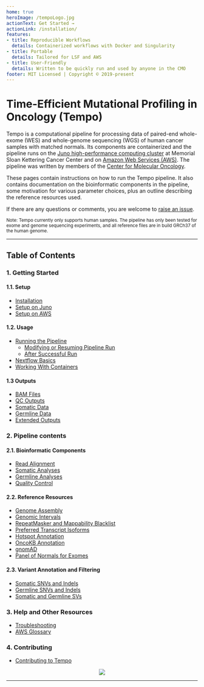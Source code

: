 ```yaml
---
home: true
heroImage: /tempoLogo.jpg
actionText: Get Started →
actionLink: /installation/
features:
- title: Reproducible Workflows
  details: Containerized workflows with Docker and Singularity
- title: Portable 
  details: Tailored for LSF and AWS 
- title: User-Friendly 
  details: Written to be quickly run and used by anyone in the CMO
footer: MIT Licensed | Copyright © 2019-present
---
```


# Time-Efficient Mutational Profiling in Oncology (Tempo)

Tempo is a computational pipeline for processing data of paired-end whole-exome (WES) and whole-genome sequencing (WGS) of human cancer samples with matched normals. Its components are containerized and the pipeline runs on the [Juno high-performance computing cluster](http://hpc.mskcc.org/) at Memorial Sloan Kettering Cancer Center and on [Amazon Web Services (AWS)](https://aws.amazon.com). The pipeline was written by members of the [Center for Molecular Oncology](https://www.mskcc.org/research-programs/molecular-oncology).

These pages contain instructions on how to run the Tempo pipeline. It also contains documentation on the bioinformatic components in the pipeline, some motivation for various parameter choices, plus an outline describing the reference resources used. 

If there are any questions or comments, you are welcome to [raise an issue](https://github.com/mskcc/tempo/issues/new?title=[User%20question]).

<small>Note: Tempo currently only supports human samples. The pipeline has only been tested for exome and genome sequencing experiments, and all reference files are in build GRCh37 of the human genome.</small>

---

## Table of Contents

### 1. Getting Started

#### 1.1. Setup
* [Installation](installation.md)
* [Setup on Juno](juno-setup.md)
* [Setup on AWS](aws-setup.md)

#### 1.2. Usage
* [Running the Pipeline](running-the-pipeline.md)
    * [Modifying or Resuming Pipeline Run](running-the-pipeline.md#modifying-or-resuming-pipeline-run)
    * [After Successful Run](running-the-pipeline.md#after-successful-run)
* [Nextflow Basics](nextflow-basics.md)
* [Working With Containers](working-with-containers.md)

#### 1.3 Outputs
* [BAM Files](outputs.md#bam-files)
* [QC Outputs](outputs.md#qc-outputs)
* [Somatic Data](outputs.md#somatic-data)
* [Germline Data](outputs.md#germline-data)
* [Extended Outputs](outputs.md#extended-outputs)

### 2. Pipeline contents

#### 2.1. Bioinformatic Components
* [Read Alignment](bioinformatic-components.md#read-alignment)
* [Somatic Analyses](bioinformatic-components.md#somatic-analyses)
* [Germline Analyses](bioinformatic-components.md#germline-analyses)
* [Quality Control](bioinformatic-components.md#quality-control)

#### 2.2. Reference Resources
* [Genome Assembly](reference-resources.md#genome-assembly)
* [Genomic Intervals](reference-resources.md#genomic-intervals)
* [RepeatMasker and Mappability Blacklist](reference-resources.md#repeatmasker-and-mappability-blacklist)
* [Preferred Transcript Isoforms](reference-resources.md#preferred-transcript-isoforms)
* [Hotspot Annotation](reference-resources.md#hotspot-annotation.md)
* [OncoKB Annotation](reference-resources.md#oncokb.md)
* [gnomAD](gnomad.md)
* [Panel of Normals for Exomes](wes-panel-of-normals.md)

#### 2.3. Variant Annotation and Filtering
* [Somatic SNVs and Indels](variant-annotation-and-filtering.md#somatic-snvs-and-indels)
* [Germline SNVs and Indels](variant-annotation-and-filtering.md#germline-snvs-and-indels)
* [Somatic and Germline SVs](variant-annotation-and-filtering.md#somatic-and-germline-svs)

### 3. Help and Other Resources
* [Troubleshooting](troubleshooting.md)
* [AWS Glossary](aws-glossary.md)

### 4. Contributing
* [Contributing to Tempo](contributing-to-tempo.md)

<p align="center">
  <img src="./brandenburg5_allegro.jpg">
</p>




---